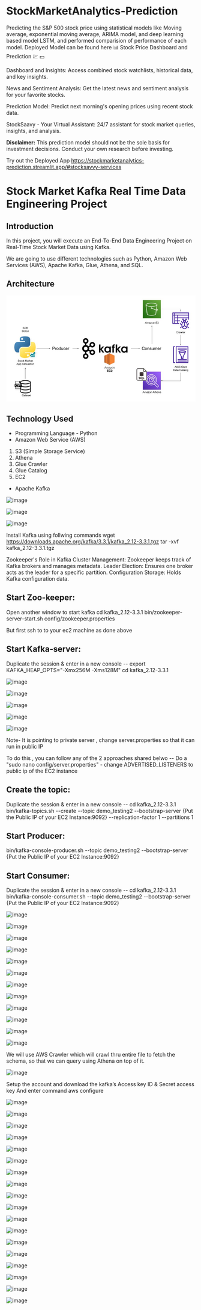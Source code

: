 # StockMarketAnalytics-Prediction
Predicting the S&amp;P 500 stock price using statistical models like Moving average, exponential moving average, ARIMA model, and deep learning based model LSTM, and performed comparision of performance of each model.
Deployed Model can be found here 
📊 Stock Price Dashboard and Prediction 💹 💵


Dashboard and Insights: Access combined stock watchlists, historical data, and key insights.


News and Sentiment Analysis: Get the latest news and sentiment analysis for your favorite stocks.

Prediction Model: Predict next morning's opening prices using recent stock data.

StockSaavy - Your Virtual Assistant: 24/7 assistant for stock market queries, insights, and analysis.


**Disclaimer:** This prediction model should not be the sole basis for investment decisions. Conduct your own research before investing.

Try out the Deployed App
https://stockmarketanalytics-prediction.streamlit.app/#stocksavvy-services



# Stock Market Kafka Real Time Data Engineering Project

## Introduction 
In this project, you will execute an End-To-End Data Engineering Project on Real-Time Stock Market Data using Kafka.

We are going to use different technologies such as Python, Amazon Web Services (AWS), Apache Kafka, Glue, Athena, and SQL.

## Architecture 
<img src="Architecture.jpg">

## Technology Used
- Programming Language - Python
- Amazon Web Service (AWS)
1. S3 (Simple Storage Service)
2. Athena
3. Glue Crawler
4. Glue Catalog
5. EC2
- Apache Kafka

![image](https://github.com/user-attachments/assets/58b8df70-580e-4c25-ae02-860f59cc04a4)

![image](https://github.com/user-attachments/assets/a06d9c63-6b89-4463-962a-1917bbaa29eb)

![image](https://github.com/user-attachments/assets/ec8a9c75-abbf-4616-b46e-6a3c09571583)

Install Kafka using follwing commands 
wget https://downloads.apache.org/kafka/3.3.1/kafka_2.12-3.3.1.tgz
tar -xvf kafka_2.12-3.3.1.tgz

Zookeeper's Role in Kafka
Cluster Management: Zookeeper keeps track of Kafka brokers and manages metadata.
Leader Election: Ensures one broker acts as the leader for a specific partition.
Configuration Storage: Holds Kafka configuration data.

Start Zoo-keeper:
-------------------------------
Open another window to start kafka
cd kafka_2.12-3.3.1
bin/zookeeper-server-start.sh config/zookeeper.properties

But first ssh to to your ec2 machine as done above

Start Kafka-server:
----------------------------------------
Duplicate the session & enter in a new console --
export KAFKA_HEAP_OPTS="-Xmx256M -Xms128M"
cd kafka_2.12-3.3.1

![image](https://github.com/user-attachments/assets/2a3aecde-bb72-40b9-95fb-0ec3314e76ac)

![image](https://github.com/user-attachments/assets/d19ff60e-b4b2-429a-8fc6-ce63b69d525f)


![image](https://github.com/user-attachments/assets/7978c0ff-8a97-44ed-b573-179e3882ac9a)

![image](https://github.com/user-attachments/assets/f3cde5c1-8d75-446a-b867-16010f46b0a6)




![image](https://github.com/user-attachments/assets/188bb2d6-34ac-4e43-83c9-1533752a93b9)

Note- It is pointing to private server , change server.properties so that it can run in public IP 

To do this , you can follow any of the 2 approaches shared belwo --
Do a "sudo nano config/server.properties" - change ADVERTISED_LISTENERS to public ip of the EC2 instance

Create the topic:
-----------------------------
Duplicate the session & enter in a new console --
cd kafka_2.12-3.3.1
bin/kafka-topics.sh --create --topic demo_testing2 --bootstrap-server {Put the Public IP of your EC2 Instance:9092} --replication-factor 1 --partitions 1

Start Producer:
--------------------------
bin/kafka-console-producer.sh --topic demo_testing2 --bootstrap-server {Put the Public IP of your EC2 Instance:9092} 

Start Consumer:
-------------------------
Duplicate the session & enter in a new console --
cd kafka_2.12-3.3.1
bin/kafka-console-consumer.sh --topic demo_testing2 --bootstrap-server {Put the Public IP of your EC2 Instance:9092}

![image](https://github.com/user-attachments/assets/71fbd585-9102-4d8e-abc9-ad011cfa68c7)

![image](https://github.com/user-attachments/assets/87435fdc-62c7-4a34-9884-21cbbd0f4c0b)

![image](https://github.com/user-attachments/assets/2ba41dda-ebc5-4a11-827f-a86a7de2a3c9)

![image](https://github.com/user-attachments/assets/b1e8225b-b13c-4bf5-a5f5-645b5a6ad920)


![image](https://github.com/user-attachments/assets/63ecff2e-bf24-4009-aa86-f34ada95cc96)

![image](https://github.com/user-attachments/assets/3e93d3cc-21c3-4104-aeb7-f87e8aea4738)

![image](https://github.com/user-attachments/assets/953d570b-0c9a-45b5-ae36-62dda02385d9)

![image](https://github.com/user-attachments/assets/9a2dfa41-198c-4667-82ed-ba8bbe91c27d)



![image](https://github.com/user-attachments/assets/405bace8-4516-492d-b96a-d76e340b4088)

![image](https://github.com/user-attachments/assets/0f537897-2523-467b-a7da-faaceb1826bf)

![image](https://github.com/user-attachments/assets/b0e5d27d-5708-4d2d-9a33-7d3ae3fded91)


![image](https://github.com/user-attachments/assets/ed92233a-21b8-415d-a545-3eb10d99fc52)

We will use AWS Crawler which will crawl thru entire file to fetch the schema, so that we can query using Athena on top of it.

![image](https://github.com/user-attachments/assets/9beb7b9f-ee6e-4489-ad4c-f2333b0c4b74)

Setup the account and download the kafka’s Access key ID & Secret access key And enter command aws configure


![image](https://github.com/user-attachments/assets/f04e82a5-ab1e-49f5-ab0e-ea065b247d84)

![image](https://github.com/user-attachments/assets/cf106c8c-58c8-4de0-9049-cab1ab61f3b9)

![image](https://github.com/user-attachments/assets/f049d81a-8e8d-4923-9918-2fc33643baed)

![image](https://github.com/user-attachments/assets/3568e4bd-9abb-4a2a-a6ea-0d6d05465797)

![image](https://github.com/user-attachments/assets/7745c5fe-1074-4cba-b311-0e9c5d669213)

![image](https://github.com/user-attachments/assets/c3fa4077-4fd8-470a-ae71-d3569a2ef2e8)

![image](https://github.com/user-attachments/assets/87eeb0fd-e753-4074-8bc9-6c05c8aebc3d)



![image](https://github.com/user-attachments/assets/e404dfe1-e07a-4a08-bac5-93c4985d1945)

![image](https://github.com/user-attachments/assets/fba59561-0475-4bba-8d37-4d1706dd5090)

![image](https://github.com/user-attachments/assets/476e4a73-f9ec-4d7d-b72c-efee60c8a05e)



![image](https://github.com/user-attachments/assets/df0776ea-3cef-4f90-92f9-1761d96314b5)

![image](https://github.com/user-attachments/assets/86298201-7a1c-4069-9acf-fb78e6f801df)

![image](https://github.com/user-attachments/assets/00a0cb77-6d66-48ad-9af5-2b7f6ff2af83)

![image](https://github.com/user-attachments/assets/39f05587-7acf-4d2d-b085-65ec6f157a02)

![image](https://github.com/user-attachments/assets/3c9e59e3-8900-4a22-b3f2-7129bb65bd03)

![image](https://github.com/user-attachments/assets/486af9d2-e943-4363-a706-731bd833067a)

![image](https://github.com/user-attachments/assets/beb5fba2-ff9c-4592-8c80-703240f070c6)

![image](https://github.com/user-attachments/assets/128399de-0f06-45eb-b13e-078176c3a80e)

